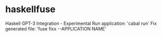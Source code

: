# haskellfuse
Haskell GPT-3 Integration - Experimental
Run application: 'cabal run'
Fix generated file: 'fuse fixx --APPLICATION NAME'
